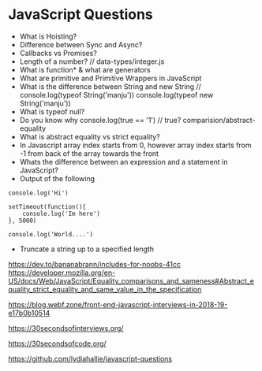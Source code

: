 # JavaScript Questions

- What is Hoisting?
- Difference between Sync and Async?
- Callbacks vs Promises?
- Length of a number? // data-types/integer.js
- What is function* & what are generators
- What are primitive and Primitive Wrappers in JavaScript
- What is the difference between String and new String //  console.log(typeof String('manju')) console.log(typeof new String('manju'))
- What is typeof null?
- Do you know why  console.log(true == '1') // true? comparision/abstract-equality
- What is abstract equality vs strict equality? 
- In Javascript array index starts from 0, however array index starts from -1 from back of the array towards the front 
- Whats the difference between an expression and a statement in JavaScript?
- Output of the following

```
console.log('Hi')

setTimeout(function(){
	console.log('Im here')
}, 5000)

console.log('World....')
```
- Truncate a string up to a specified length


https://dev.to/bananabrann/includes-for-noobs-41cc
https://developer.mozilla.org/en-US/docs/Web/JavaScript/Equality_comparisons_and_sameness#Abstract_equality_strict_equality_and_same_value_in_the_specification

https://blog.webf.zone/front-end-javascript-interviews-in-2018-19-e17b0b10514

https://30secondsofinterviews.org/

https://30secondsofcode.org/

https://github.com/lydiahallie/javascript-questions
